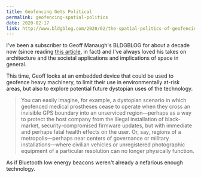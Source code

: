 ```yaml
---
title: Geofencing Gets Political
permalink: geofencing-spatial-politics
date: 2020-02-17
link: http://www.bldgblog.com/2020/02/the-spatial-politics-of-geofencing/
---
```


I've been a subscriber to Geoff Manaugh's BLDGBLOG for about a decade now (since reading [this article](http://www.bldgblog.com/2008/04/gamespace-an-interview-with-daniel-dociu/), in fact) and I've always loved his takes on architecture and the societal applications and implications of space in general.

This time, Geoff looks at an embedded device that could be used to geofence heavy machinery, to limit their use in environmentally at-risk areas, but also to explore potential future dystopian uses of the technology.

> You can easily imagine, for example, a dystopian scenario in which geofenced medical prostheses cease to operate when they cross an invisible GPS boundary into an unserviced region—perhaps as a way to protect the host company from the illegal installation of black-market, security-compromised firmware updates, but with immediate and perhaps fatal health effects on the user. Or, say, regions of a metropolis—perhaps near centers of governance or military installations—where civilian vehicles or unregistered photographic equipment of a particular resolution can no longer physically function.

As if Bluetooth low energy beacons weren't already a nefarious enough technology.
